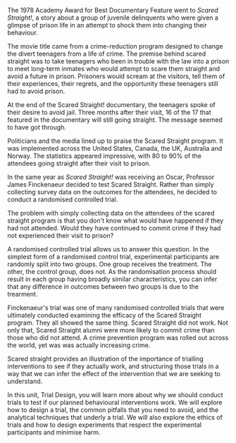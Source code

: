 The 1978 Academy Award for Best Documentary Feature went to *Scared Straight!*, a story about a group of juvenile delinquents who were given a glimpse of prison life in an attempt to shock them into changing their behaviour.

The movie title came from a crime-reduction program designed to change the divert teenagers from a life of crime. The premise behind scared straight was to take teenagers who been in trouble with the law into a prison to meet long-term inmates who would attempt to scare them straight and avoid a future in prison. Prisoners would scream at the visitors, tell them of their experiences, their regrets, and the opportunity these teenagers still had to avoid prison.

At the end of the Scared Straight! documentary, the teenagers spoke of their desire to avoid jail. Three months after their visit, 16 of the 17 that featured in the documentary will still going straight. The message seemed to have got through.

Politicians and the media lined up to praise the Scared Straight program. It was implemented across the United States, Canada, the UK, Australia and Norway. The statistics appeared impressive, with 80 to 90% of the attendees going straight after their visit to prison.

In the same year as *Scared Straight!* was receiving an Oscar, Professor James Finckenaeur decided to test Scared Straight. Rather than simply collecting survey data on the outcomes for the attendees, he decided to conduct a randomised controlled trial.

The problem with simply collecting data on the attendees of the scared straight program is that you don't know what would have happened if they had not attended. Would they have continued to commit crime if they had not experienced their visit to prison?

A randomised controlled trial allows us to answer this question. In the simplest form of a randomised control trial, experimental participants are randomly split into two groups. One group receives the treatment. The other, the control group, does not. As the randomisation process should result in each group having broadly similar characteristics, you can infer that any difference in outcomes between two groups is due to the trearment.

Finckenaeur's trial was one of many randomised controlled trials that were ultimately conducted examining the efficacy of the Scared Straight program. They all showed the same thing. Scared Straight did not work. Not only that, Scared Straight alumni were more likely to commit crime than those who did not attend. A crime prevention program was rolled out across the world, yet was was actually increasing crime.

Scared straight provides an illustration of the importance of trialling interventions to see if they actually work, and structuring those trials in a way that we can infer the effect of the intervention that we are seeking to understand.

In this unit, Trial Design, you will learn more about why we should conduct trials to test if our planned behavioural interventions work. We will explore how to design a trial, the common pitfalls that you need to avoid, and the analytical techniques that underly a trial. We will also explore the ethics of trials and how to design experiments that respect the experimental participants and minimise harm.